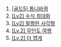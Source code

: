 1. [[골드5] 톱니바퀴](https://www.acmicpc.net/problem/14891)
2. [[Lv2] 수식 최대화](https://school.programmers.co.kr/learn/courses/30/lessons/67257)
3. [[Lv2] 멀쩡한 사각형](https://school.programmers.co.kr/learn/courses/30/lessons/62048)
4. [[Lv.2] 무인도 여행](https://school.programmers.co.kr/learn/courses/30/lessons/154540)
5. [[Lv.2] 더 맵게](https://school.programmers.co.kr/learn/courses/30/lessons/42626)

